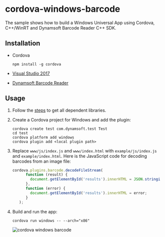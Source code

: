 # cordova-windows-barcode
The sample shows how to build a Windows Universal App using Cordova, C++/WinRT and Dynamsoft Barcode Reader C++ SDK.

## Installation
* Cordova

    ```
    npm install -g cordova
    ```
* [Visual Studio 2017](https://visualstudio.microsoft.com/downloads/)
* [Dynamsoft Barcode Reader](https://www.dynamsoft.com/Downloads/Dynamic-Barcode-Reader-Download.aspx)

## Usage
1. Follow the [steps](./src/windows/libs/x86/README.md) to get all dependent libraries. 

2. Create a Cordova project for Windows and add the plugin:

    ```
    cordova create test com.dynamsoft.test Test
    cd test
    cordova platform add windows
    cordova plugin add <local plugin path>
    ```

3. Replace `www/js/index.js` and `www/index.html` with `example/js/index.js` and `example/index.html`. Here is the JavaScript code for decoding barcodes from an image file:

    ```js
    cordova.plugins.barcode.decodeFileStream(
          function (result) {
            document.getElementById('results').innerHTML = JSON.stringify(result);
          },
          function (error) {
            document.getElementById('results').innerHTML = error;
          }
       );
    ```

4. Build and run the app:

    ```
    cordova run windows -- --arch="x86"
    ```

    ![cordova windows barcode](https://www.codepool.biz/wp-content/uploads/2018/11/cordova-windows-barcode.PNG)